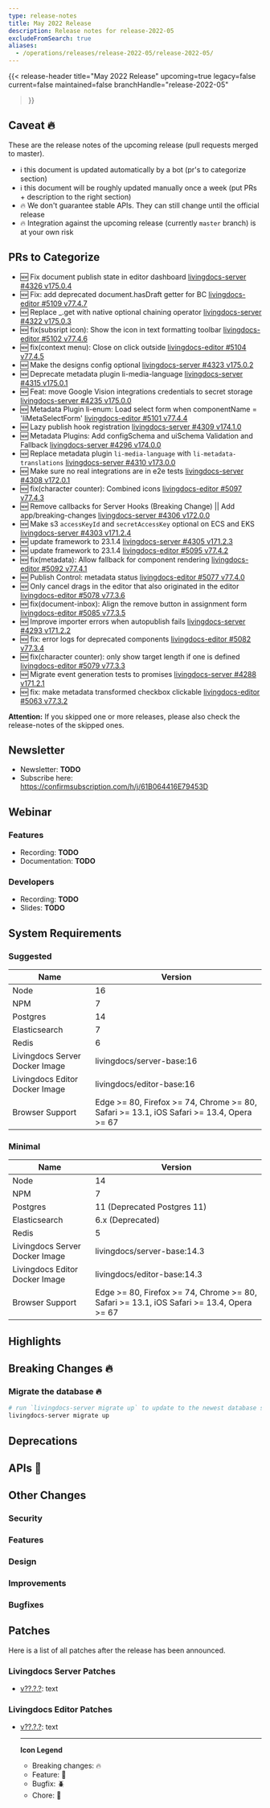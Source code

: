 ```yaml
---
type: release-notes
title: May 2022 Release
description: Release notes for release-2022-05
excludeFromSearch: true
aliases:
  - /operations/releases/release-2022-05/release-2022-05/
---
```


{{< release-header
  title="May 2022 Release"
  upcoming=true
  legacy=false
  current=false
  maintained=false
  branchHandle="release-2022-05"
>}}

## Caveat :fire:

These are the release notes of the upcoming release (pull requests merged to master).

- :information_source: this document is updated automatically by a bot (pr's to categorize section)
- :information_source: this document will be roughly updated manually once a week (put PRs + description to the right section)
- :fire: We don't guarantee stable APIs. They can still change until the official release
- :fire: Integration against the upcoming release (currently `master` branch) is at your own risk

## PRs to Categorize
* :new: Fix document publish state in editor dashboard [livingdocs-server #4326 v175.0.4](https://github.com/livingdocsIO/livingdocs-server/pull/4326)
* :new: Fix: add deprecated document.hasDraft getter for BC [livingdocs-editor #5109 v77.4.7](https://github.com/livingdocsIO/livingdocs-editor/pull/5109)
* :new: Replace _.get with native optional chaining operator
 [livingdocs-server #4322 v175.0.3](https://github.com/livingdocsIO/livingdocs-server/pull/4322)
* :new: fix(subsript icon): Show the icon in text formatting toolbar [livingdocs-editor #5102 v77.4.6](https://github.com/livingdocsIO/livingdocs-editor/pull/5102)
* :new: fix(context menu): Close on click outside [livingdocs-editor #5104 v77.4.5](https://github.com/livingdocsIO/livingdocs-editor/pull/5104)
* :new: Make the designs config optional [livingdocs-server #4323 v175.0.2](https://github.com/livingdocsIO/livingdocs-server/pull/4323)
* :new: Deprecate metadata plugin li-media-language [livingdocs-server #4315 v175.0.1](https://github.com/livingdocsIO/livingdocs-server/pull/4315)
* :new: Feat: move Google Vision integrations credentials to secret storage [livingdocs-server #4235 v175.0.0](https://github.com/livingdocsIO/livingdocs-server/pull/4235)
* :new: Metadata Plugin li-enum: Load select form when componentName = 'liMetaSelectForm' [livingdocs-editor #5101 v77.4.4](https://github.com/livingdocsIO/livingdocs-editor/pull/5101)
* :new: Lazy publish hook registration [livingdocs-server #4309 v174.1.0](https://github.com/livingdocsIO/livingdocs-server/pull/4309)
* :new: Metadata Plugins: Add configSchema and uiSchema Validation and Fallback [livingdocs-server #4296 v174.0.0](https://github.com/livingdocsIO/livingdocs-server/pull/4296)
* :new: Replace metadata plugin `li-media-language` with `li-metadata-translations` [livingdocs-server #4310 v173.0.0](https://github.com/livingdocsIO/livingdocs-server/pull/4310)
* :new: Make sure no real integrations are in e2e tests [livingdocs-server #4308 v172.0.1](https://github.com/livingdocsIO/livingdocs-server/pull/4308)
* :new: fix(character counter): Combined icons [livingdocs-editor #5097 v77.4.3](https://github.com/livingdocsIO/livingdocs-editor/pull/5097)
* :new: Remove callbacks for Server Hooks (Breaking Change) || Add app/breaking-changes [livingdocs-server #4306 v172.0.0](https://github.com/livingdocsIO/livingdocs-server/pull/4306)
* :new: Make s3 `accessKeyId` and `secretAccessKey` optional on ECS and EKS [livingdocs-server #4303 v171.2.4](https://github.com/livingdocsIO/livingdocs-server/pull/4303)
* :new: update framework to 23.1.4 [livingdocs-server #4305 v171.2.3](https://github.com/livingdocsIO/livingdocs-server/pull/4305)
* :new: update framework to 23.1.4 [livingdocs-editor #5095 v77.4.2](https://github.com/livingdocsIO/livingdocs-editor/pull/5095)
* :new: fix(metadata): Allow fallback for component rendering [livingdocs-editor #5092 v77.4.1](https://github.com/livingdocsIO/livingdocs-editor/pull/5092)
* :new: Publish Control: metadata status [livingdocs-editor #5077 v77.4.0](https://github.com/livingdocsIO/livingdocs-editor/pull/5077)
* :new: Only cancel drags in the editor that also originated in the editor [livingdocs-editor #5078 v77.3.6](https://github.com/livingdocsIO/livingdocs-editor/pull/5078)
* :new: fix(document-inbox): Align the remove button in assignment form [livingdocs-editor #5085 v77.3.5](https://github.com/livingdocsIO/livingdocs-editor/pull/5085)
* :new: Improve importer errors when autopublish fails [livingdocs-server #4293 v171.2.2](https://github.com/livingdocsIO/livingdocs-server/pull/4293)
* :new: fix: error logs for deprecated components  [livingdocs-editor #5082 v77.3.4](https://github.com/livingdocsIO/livingdocs-editor/pull/5082)
* :new: fix(character counter): only show target length if one is defined [livingdocs-editor #5079 v77.3.3](https://github.com/livingdocsIO/livingdocs-editor/pull/5079)
* :new: Migrate event generation tests to promises [livingdocs-server #4288 v171.2.1](https://github.com/livingdocsIO/livingdocs-server/pull/4288)
* :new: fix: make metadata transformed checkbox clickable [livingdocs-editor #5063 v77.3.2](https://github.com/livingdocsIO/livingdocs-editor/pull/5063)

**Attention:** If you skipped one or more releases, please also check the release-notes of the skipped ones.

## Newsletter

* Newsletter: **TODO**
* Subscribe here: https://confirmsubscription.com/h/j/61B064416E79453D


## Webinar

### Features

* Recording: **TODO**
* Documentation: **TODO**

### Developers

* Recording: **TODO**
* Slides: **TODO**

## System Requirements

### Suggested
|Name|Version|
|-|-|
|Node|16|
|NPM|7|
|Postgres|14|
|Elasticsearch|7|
|Redis|6|
|Livingdocs Server Docker Image|livingdocs/server-base:16|
|Livingdocs Editor Docker Image|livingdocs/editor-base:16|
|Browser Support|Edge >= 80, Firefox >= 74, Chrome >= 80, Safari >= 13.1, iOS Safari >= 13.4, Opera >= 67|

### Minimal
|Name|Version|
|-|-|
|Node|14|
|NPM|7|
|Postgres|11 (Deprecated Postgres 11)|
|Elasticsearch|6.x (Deprecated)|
|Redis|5|
|Livingdocs Server Docker Image|livingdocs/server-base:14.3|
|Livingdocs Editor Docker Image|livingdocs/editor-base:14.3|
|Browser Support|Edge >= 80, Firefox >= 74, Chrome >= 80, Safari >= 13.1, iOS Safari >= 13.4, Opera >= 67|


## Highlights

## Breaking Changes :fire:

### Migrate the database :fire:

```sh
# run `livingdocs-server migrate up` to update to the newest database scheme
livingdocs-server migrate up
```

## Deprecations

## APIs :gift:

## Other Changes

### Security

### Features

### Design

### Improvements

### Bugfixes


## Patches

Here is a list of all patches after the release has been announced.

### Livingdocs Server Patches
- [v??.?.?](https://github.com/livingdocsIO/livingdocs-server/releases/tag/v??.?.?): text

### Livingdocs Editor Patches
- [v??.?.?](https://github.com/livingdocsIO/livingdocs-editor/releases/tag/v??.?.?): text

  ---
  **Icon Legend**
  * Breaking changes: :fire:
  * Feature: :gift:
  * Bugfix: :beetle:
  * Chore: :wrench:
